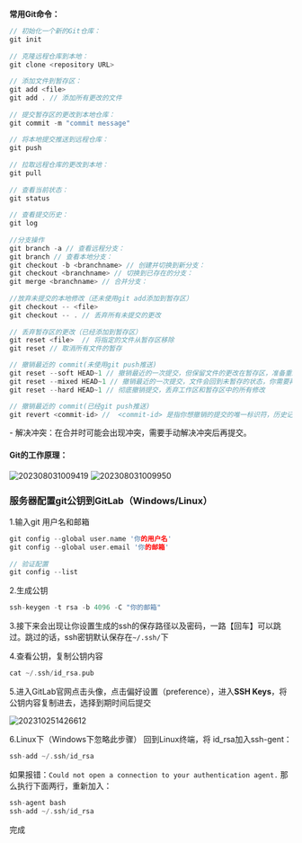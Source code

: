 **常用Git命令：**

```c++
// 初始化一个新的Git仓库：
git init
    
// 克隆远程仓库到本地：
git clone <repository URL>
    
// 添加文件到暂存区：
git add <file> 
git add . // 添加所有更改的文件
    
// 提交暂存区的更改到本地仓库：
git commit -m "commit message"
    
// 将本地提交推送到远程仓库：
git push
    
// 拉取远程仓库的更改到本地：
git pull
    
// 查看当前状态：
git status
    
// 查看提交历史：
git log
    
//分支操作
git branch -a // 查看远程分支：    
git branch // 查看本地分支：    
git checkout -b <branchname> // 创建并切换到新分支：
git checkout <branchname> // 切换到已存在的分支：
git merge <branchname> // 合并分支：
    
//放弃未提交的本地修改（还未使用git add添加到暂存区）
git checkout -- <file>
git checkout -- . // 丢弃所有未提交的更改
    
// 丢弃暂存区的更改（已经添加到暂存区）
git reset <file>  // 将指定的文件从暂存区移除
git reset // 取消所有文件的暂存

// 撤销最近的 commit(未使用git push推送)
git reset --soft HEAD~1 // 撤销最近的一次提交，但保留文件的更改在暂存区，准备重新提交
git reset --mixed HEAD~1 // 撤销最近的一次提交，文件会回到未暂存的状态，你需要再次使用 git add
git reset --hard HEAD~1 // 彻底撤销提交，丢弃工作区和暂存区中的所有修改

// 撤销最近的 commit(已经git push推送)
git revert <commit-id> //  <commit-id> 是指你想撤销的提交的唯一标识符，历史记录保持不变，但文件的内容会恢复到撤销前的状态
```

  \- 解决冲突：在合并时可能会出现冲突，需要手动解决冲突后再提交。

#### **Git的工作原理：**

![202308031009419](https://cdn.jsdelivr.net/gh/SiberianWolf1024/typora_images@master/img/202411061522655.png)
![202308031009950](https://cdn.jsdelivr.net/gh/SiberianWolf1024/typora_images@master/img/202411061522831.png)

### 服务器配置git公钥到GitLab（Windows/Linux）

1.输入git 用户名和邮箱

```c++
git config --global user.name '你的用户名'
git config --global user.email '你的邮箱'
    
// 验证配置
git config --list
```

2.生成公钥

```c++
ssh-keygen -t rsa -b 4096 -C "你的邮箱"
```

3.接下来会出现让你设置生成的ssh的保存路径以及密码，一路【回车】可以跳过。跳过的话，ssh密钥默认保存在`~/.ssh/`下

4.查看公钥，复制公钥内容

```c++
cat ~/.ssh/id_rsa.pub
```

5.进入GitLab官网点击头像，点击偏好设置（preference），进入**SSH Keys**，将公钥内容复制进去，选择到期时间后提交

![202310251426612](https://cdn.jsdelivr.net/gh/SiberianWolf1024/typora_images@master/img/202411061522860.png)

6.Linux下（Windows下忽略此步骤）
回到Linux终端，将 id_rsa加入ssh-gent：

```c++
ssh-add ~/.ssh/id_rsa
```

如果报错：`Could not open a connection to your authentication agent.`
那么执行下面两行，重新加入：

```c++
ssh-agent bash
ssh-add ~/.ssh/id_rsa
```

完成




